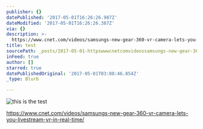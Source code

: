 ```yaml
---
publisher: {}
datePublished: '2017-05-01T16:26:26.987Z'
dateModified: '2017-05-01T16:26:26.387Z'
via: {}
description: >-
  https://www.cnet.com/videos/samsungs-new-gear-360-vr-camera-lets-you-livestream-vr-in-real-time/
title: test
sourcePath: _posts/2017-05-01-httpswwwcnetcomvideossamsungs-new-gear-360-vr-camera-.md
inFeed: true
author: []
starred: true
datePublishedOriginal: '2017-05-01T03:08:46.854Z'
_type: Blurb

---
```

![this is the test](https://the-grid-user-content.s3-us-west-2.amazonaws.com/725c4018-b5e4-47fd-bf3b-8aff3a845f5c.jpg)

https://www.cnet.com/videos/samsungs-new-gear-360-vr-camera-lets-you-livestream-vr-in-real-time/